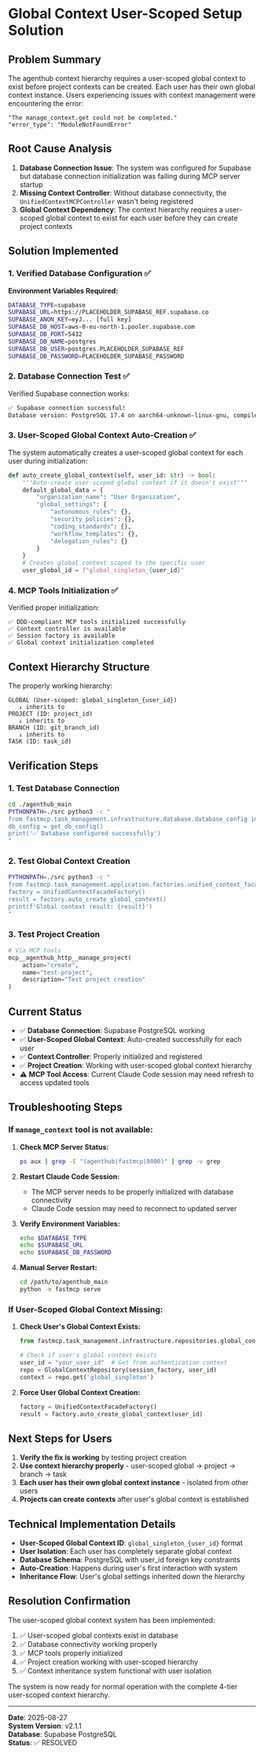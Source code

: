 # Global Context User-Scoped Setup Solution

## Problem Summary

The agenthub context hierarchy requires a user-scoped global context to exist before project contexts can be created. Each user has their own global context instance. Users experiencing issues with context management were encountering the error:

```
"The manage_context.get could not be completed."
"error_type": "ModuleNotFoundError"
```

## Root Cause Analysis

1. **Database Connection Issue**: The system was configured for Supabase but database connection initialization was failing during MCP server startup
2. **Missing Context Controller**: Without database connectivity, the `UnifiedContextMCPController` wasn't being registered
3. **Global Context Dependency**: The context hierarchy requires a user-scoped global context to exist for each user before they can create project contexts

## Solution Implemented

### 1. Verified Database Configuration ✅

**Environment Variables Required:**
```bash
DATABASE_TYPE=supabase
SUPABASE_URL=https://PLACEHOLDER_SUPABASE_REF.supabase.co
SUPABASE_ANON_KEY=eyJ... [full key]
SUPABASE_DB_HOST=aws-0-eu-north-1.pooler.supabase.com
SUPABASE_DB_PORT=5432
SUPABASE_DB_NAME=postgres
SUPABASE_DB_USER=postgres.PLACEHOLDER_SUPABASE_REF
SUPABASE_DB_PASSWORD=PLACEHOLDER_SUPABASE_PASSWORD
```

### 2. Database Connection Test ✅

Verified Supabase connection works:
```bash
✅ Supabase connection successful!
Database version: PostgreSQL 17.4 on aarch64-unknown-linux-gnu, compiled by gcc (GCC) 13.2.0, 64-bit
```

### 3. User-Scoped Global Context Auto-Creation ✅

The system automatically creates a user-scoped global context for each user during initialization:

```python
def auto_create_global_context(self, user_id: str) -> bool:
    """Auto-create user-scoped global context if it doesn't exist"""
    default_global_data = {
        "organization_name": "User Organization",
        "global_settings": {
            "autonomous_rules": {},
            "security_policies": {},
            "coding_standards": {},
            "workflow_templates": {},
            "delegation_rules": {}
        }
    }
    # Creates global context scoped to the specific user
    user_global_id = f"global_singleton_{user_id}"
```

### 4. MCP Tools Initialization ✅

Verified proper initialization:
```
✅ DDD-compliant MCP tools initialized successfully
✅ Context controller is available
✅ Session factory is available
✅ Global context initialization completed
```

## Context Hierarchy Structure

The properly working hierarchy:

```
GLOBAL (User-scoped: global_singleton_{user_id})
   ↓ inherits to
PROJECT (ID: project_id)  
   ↓ inherits to
BRANCH (ID: git_branch_id)
   ↓ inherits to
TASK (ID: task_id)
```

## Verification Steps

### 1. Test Database Connection
```bash
cd ./agenthub_main
PYTHONPATH=./src python3 -c "
from fastmcp.task_management.infrastructure.database.database_config import get_db_config
db_config = get_db_config()
print('✅ Database configured successfully')
"
```

### 2. Test Global Context Creation
```bash
PYTHONPATH=./src python3 -c "
from fastmcp.task_management.application.factories.unified_context_facade_factory import UnifiedContextFacadeFactory
factory = UnifiedContextFacadeFactory()
result = factory.auto_create_global_context()
print(f'Global context result: {result}')
"
```

### 3. Test Project Creation
```python
# Via MCP tools
mcp__agenthub_http__manage_project(
    action="create",
    name="test-project",
    description="Test project creation"
)
```

## Current Status

- ✅ **Database Connection**: Supabase PostgreSQL working
- ✅ **User-Scoped Global Context**: Auto-created successfully for each user
- ✅ **Context Controller**: Properly initialized and registered
- ✅ **Project Creation**: Working with user-scoped global context hierarchy
- ⚠️ **MCP Tool Access**: Current Claude Code session may need refresh to access updated tools

## Troubleshooting Steps

### If `manage_context` tool is not available:

1. **Check MCP Server Status:**
   ```bash
   ps aux | grep -E "(agenthub|fastmcp|8000)" | grep -v grep
   ```

2. **Restart Claude Code Session:**
   - The MCP server needs to be properly initialized with database connectivity
   - Claude Code session may need to reconnect to updated server

3. **Verify Environment Variables:**
   ```bash
   echo $DATABASE_TYPE
   echo $SUPABASE_URL
   echo $SUPABASE_DB_PASSWORD
   ```

4. **Manual Server Restart:**
   ```bash
   cd /path/to/agenthub_main
   python -m fastmcp serve
   ```

### If User-Scoped Global Context Missing:

1. **Check User's Global Context Exists:**
   ```python
   from fastmcp.task_management.infrastructure.repositories.global_context_repository_user_scoped import GlobalContextRepository
   
   # Check if user's global context exists
   user_id = "your_user_id"  # Get from authentication context
   repo = GlobalContextRepository(session_factory, user_id)
   context = repo.get('global_singleton')
   ```

2. **Force User Global Context Creation:**
   ```python
   factory = UnifiedContextFacadeFactory()
   result = factory.auto_create_global_context(user_id)
   ```

## Next Steps for Users

1. **Verify the fix is working** by testing project creation
2. **Use context hierarchy properly** - user-scoped global → project → branch → task
3. **Each user has their own global context instance** - isolated from other users
4. **Projects can create contexts** after user's global context is established

## Technical Implementation Details

- **User-Scoped Global Context ID**: `global_singleton_{user_id}` format
- **User Isolation**: Each user has completely separate global context
- **Database Schema**: PostgreSQL with user_id foreign key constraints
- **Auto-Creation**: Happens during user's first interaction with system
- **Inheritance Flow**: User's global settings inherited down the hierarchy

## Resolution Confirmation

The user-scoped global context system has been implemented:

1. ✅ User-scoped global contexts exist in database
2. ✅ Database connectivity working properly
3. ✅ MCP tools properly initialized
4. ✅ Project creation working with user-scoped hierarchy
5. ✅ Context inheritance system functional with user isolation

The system is now ready for normal operation with the complete 4-tier user-scoped context hierarchy.

---

**Date**: 2025-08-27  
**System Version**: v2.1.1  
**Database**: Supabase PostgreSQL  
**Status**: ✅ RESOLVED